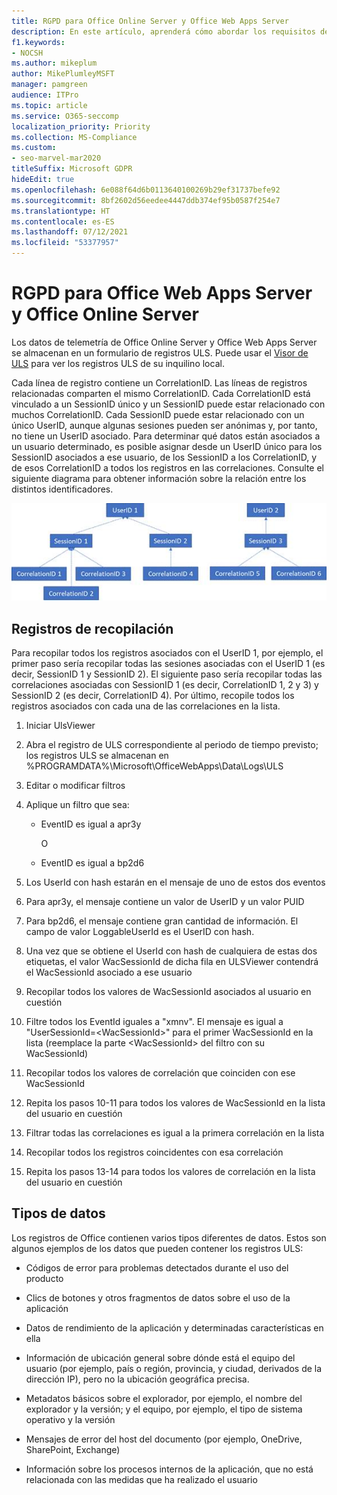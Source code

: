```yaml
---
title: RGPD para Office Online Server y Office Web Apps Server
description: En este artículo, aprenderá cómo abordar los requisitos de GDPR para Office Online Server y servidor Office Web Apps.
f1.keywords:
- NOCSH
ms.author: mikeplum
author: MikePlumleyMSFT
manager: pamgreen
audience: ITPro
ms.topic: article
ms.service: O365-seccomp
localization_priority: Priority
ms.collection: MS-Compliance
ms.custom:
- seo-marvel-mar2020
titleSuffix: Microsoft GDPR
hideEdit: true
ms.openlocfilehash: 6e088f64d6b0113640100269b29ef31737befe92
ms.sourcegitcommit: 8bf2602d56eedee4447ddb374ef95b0587f254e7
ms.translationtype: HT
ms.contentlocale: es-ES
ms.lasthandoff: 07/12/2021
ms.locfileid: "53377957"
---
```

# <a name="gdpr-for-office-web-apps-server-and-office-online-server"></a>RGPD para Office Web Apps Server y Office Online Server

Los datos de telemetría de Office Online Server y Office Web Apps Server se almacenan en un formulario de registros ULS. Puede usar el [Visor de ULS](https://www.microsoft.com/download/details.aspx?id=44020) para ver los registros ULS de su inquilino local.

Cada línea de registro contiene un CorrelationID. Las líneas de registros relacionadas comparten el mismo CorrelationID. Cada CorrelationID está vinculado a un SessionID único y un SessionID puede estar relacionado con muchos CorrelationID. Cada SessionID puede estar relacionado con un único UserID, aunque algunas sesiones pueden ser anónimas y, por tanto, no tiene un UserID asociado. Para determinar qué datos están asociados a un usuario determinado, es posible asignar desde un UserID único para los SessionID asociados a ese usuario, de los SessionID a los CorrelationID, y de esos CorrelationID a todos los registros en las correlaciones. Consulte el siguiente diagrama para obtener información sobre la relación entre los distintos identificadores.

![Diagrama de flujo que muestra la relación entre SessionIDs y CorrelationIds](../media/gdpr-for-office-online-server-image1.jpg)

## <a name="gathering-logs"></a>Registros de recopilación

Para recopilar todos los registros asociados con el UserID 1, por ejemplo, el primer paso sería recopilar todas las sesiones asociadas con el UserID 1 (es decir, SessionID 1 y SessionID 2). El siguiente paso sería recopilar todas las correlaciones asociadas con SessionID 1 (es decir, CorrelationID 1, 2 y 3) y SessionID 2 (es decir, CorrelationID 4). Por último, recopile todos los registros asociados con cada una de las correlaciones en la lista.

1. Iniciar UlsViewer

2. Abra el registro de ULS correspondiente al periodo de tiempo previsto; los registros ULS se almacenan en %PROGRAMDATA%\\Microsoft\\OfficeWebApps\\Data\\Logs\\ULS

3. Editar o modificar filtros

4. Aplique un filtro que sea:

    - EventID es igual a apr3y

      O

    - EventID es igual a bp2d6

5. Los UserId con hash estarán en el mensaje de uno de estos dos eventos

6. Para apr3y, el mensaje contiene un valor de UserID y un valor PUID

7. Para bp2d6, el mensaje contiene gran cantidad de información. El campo de valor LoggableUserId es el UserID con hash.

8. Una vez que se obtiene el UserId con hash de cualquiera de estas dos etiquetas, el valor WacSessionId de dicha fila en ULSViewer contendrá el WacSessionId asociado a ese usuario

9. Recopilar todos los valores de WacSessionId asociados al usuario en cuestión

10. Filtre todos los EventId iguales a "xmnv". El mensaje es igual a "UserSessionId=\<WacSessionId\>" para el primer WacSessionId en la lista (reemplace la parte \<WacSessionId\> del filtro con su WacSessionId)

11. Recopilar todos los valores de correlación que coinciden con ese WacSessionId

12. Repita los pasos 10-11 para todos los valores de WacSessionId en la lista del usuario en cuestión

13. Filtrar todas las correlaciones es igual a la primera correlación en la lista

14. Recopilar todos los registros coincidentes con esa correlación

15. Repita los pasos 13-14 para todos los valores de correlación en la lista del usuario en cuestión

## <a name="types-of-data"></a>Tipos de datos

Los registros de Office contienen varios tipos diferentes de datos. Estos son algunos ejemplos de los datos que pueden contener los registros ULS:

- Códigos de error para problemas detectados durante el uso del producto

- Clics de botones y otros fragmentos de datos sobre el uso de la aplicación

- Datos de rendimiento de la aplicación y determinadas características en ella

- Información de ubicación general sobre dónde está el equipo del usuario (por ejemplo, país o región, provincia, y ciudad, derivados de la dirección IP), pero no la ubicación geográfica precisa.

- Metadatos básicos sobre el explorador, por ejemplo, el nombre del explorador y la versión; y el equipo, por ejemplo, el tipo de sistema operativo y la versión

- Mensajes de error del host del documento (por ejemplo, OneDrive, SharePoint, Exchange)

- Información sobre los procesos internos de la aplicación, que no está relacionada con las medidas que ha realizado el usuario
